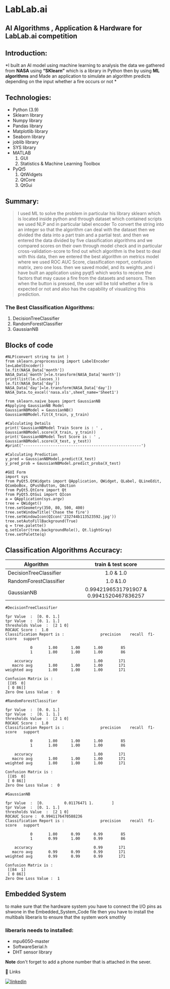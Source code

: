 # LabLab.ai


## AI Algorithms , Application & Hardware for LabLab.ai competition



## Introduction:

*I built an AI model using machine learning to analysis the data we gathered from **NASA** using **“SKlearn”** which is a library in Python then by using **ML algorithms** and Made an application to simulate an algorithm predicts depending on the input whether a fire occurs or not 
*  



## Technologies:


* Python (3.9)
* Sklearn library
* Numpy library
* Pandas library
* Matplotlib library
* Seaborn library
* joblib library
*  SYS library
* MATLAB 
  1. GUI
  1. Statistics & Machine Learning Toolbox
*  PyQt5
   1. QtWidgets
   1. QtCore
   1. QtGui

## Summary:

> I used ML to solve the problem in particular his library sklearn which is
located inside python and through dataset which contained scripts we used
NLP and in particular label encoder To convert the string into an integer so
that the algorithm can deal with the dataset then we divided the data into a
part train and a partial test. and then we entered the data divided by five
classification algorithms and we compared scores on their own through
model check and in particular cross-validation-score to find out which
algorithm is the best to deal with this data, then we entered the best
algorithm on metrics model where we used ROC AUC Score, classification
report, confusion matrix, zero one loss. then we saved model, and its weights
,and i have built an application using pyqt5  which works to receive the factors that may cause a fire from the datasets and sensors. Then when the button is pressed, the user will be told whether a fire is expected or not and also has the capability of visualizing this prediction.
>
### The Best Classification Algorithms:

1. DecisionTreeClassifier
1. RandomForestClassifier
1. GaussianNB


## Blocks of code

```
#NLP(convert string to int )
from sklearn.preprocessing import LabelEncoder
le=LabelEncoder()
le.fit(NASA_Data['month'])
NASA_Data['month']=le.transform(NASA_Data['month'])
print(list(le.classes_))
le.fit(NASA_Data['day'])
NASA_Data['day']=le.transform(NASA_Data['day'])
NASA_Data.to_excel('nasa.xls',sheet_name='Sheet1')
```
```
from sklearn.naive_bayes import GaussianNB
#Applying GaussianNB Model 
GaussianNBModel = GaussianNB()
GaussianNBModel.fit(X_train, y_train)

#Calculating Details
print('GaussianNBModel Train Score is : ' , GaussianNBModel.score(X_train, y_train))
print('GaussianNBModel Test Score is : ' , GaussianNBModel.score(X_test, y_test))
#print('----------------------------------------------------')

#Calculating Prediction
y_pred = GaussianNBModel.predict(X_test)
y_pred_prob = GaussianNBModel.predict_proba(X_test)

```
```
#GUI Form
import sys
from PyQt5.QtWidgets import QApplication, QWidget, QLabel, QLineEdit, QComboBox, QPushButton, QAction
from PyQt5.QtCore import Qt
from PyQt5.QtGui import QIcon
a = QApplication(sys.argv)
tree = QWidget()
tree.setGeometry(350, 80, 500, 400)
tree.setWindowTitle('Chase the fire')
tree.setWindowIcon(QIcon('232744b113523592.jpg'))
tree.setAutoFillBackground(True)
q = tree.palette()
q.setColor(tree.backgroundRole(), Qt.lightGray)
tree.setPalette(q)

```

## Classification Algorithms Accuracy:

| Algorithm  | train & test score |
| ------------- |:-------------:|
| DecisionTreeClassifier     | 1.0 & 1.0     |
| RandomForestClassifier     | 1.0 &1.0     |
| GaussianNB      | 0.9942196531791907  & 0.9941520467836257     |

```
#DecisionTreeClassifier

fpr Value  :  [0. 0. 1.]
tpr Value  :  [0. 1. 1.]
thresholds Value  :  [2 1 0]
ROCAUC Score :  1.0
Classification Report is :                precision    recall  f1-score   support

           0       1.00      1.00      1.00        85
           1       1.00      1.00      1.00        86

    accuracy                           1.00       171
   macro avg       1.00      1.00      1.00       171
weighted avg       1.00      1.00      1.00       171

Confusion Matrix is : 
 [[85  0]
 [ 0 86]]
Zero One Loss Value :  0
```
```
#RandomForestClassifier

fpr Value  :  [0. 0. 1.]
tpr Value  :  [0. 1. 1.]
thresholds Value  :  [2 1 0]
ROCAUC Score :  1.0
Classification Report is :                precision    recall  f1-score   support

           0       1.00      1.00      1.00        85
           1       1.00      1.00      1.00        86

    accuracy                           1.00       171
   macro avg       1.00      1.00      1.00       171
weighted avg       1.00      1.00      1.00       171

Confusion Matrix is : 
 [[85  0]
 [ 0 86]]
Zero One Loss Value :  0
```

```
#GaussianNB

fpr Value  :  [0.         0.01176471 1.        ]
tpr Value  :  [0. 1. 1.]
thresholds Value  :  [2 1 0]
ROCAUC Score :  0.9941176470588236
Classification Report is :                precision    recall  f1-score   support

           0       1.00      0.99      0.99        85
           1       0.99      1.00      0.99        86

    accuracy                           0.99       171
   macro avg       0.99      0.99      0.99       171
weighted avg       0.99      0.99      0.99       171

Confusion Matrix is : 
 [[84  1]
 [ 0 86]]
Zero One Loss Value :  1

```


## Embedded System 

to make sure that the hardware system you have to connect the I/O pins as shwone in the Embedded_System_Code file 
then you have to install the multibals liberaris to ensure that the system work smothly

### liberaris needs to installed:

* mpu6050-master
* SoftwareSerial.h
* DHT sensor library

**Note** don't forget to add a phone number that is attached in the sever.




🔗 Links

[![linkedin](https://img.shields.io/badge/linkedin-0A66C2?style=for-the-badge&logo=linkedin&logoColor=white)](https://www.linkedin.com/in/dina-mohammed-b695aa216/)
